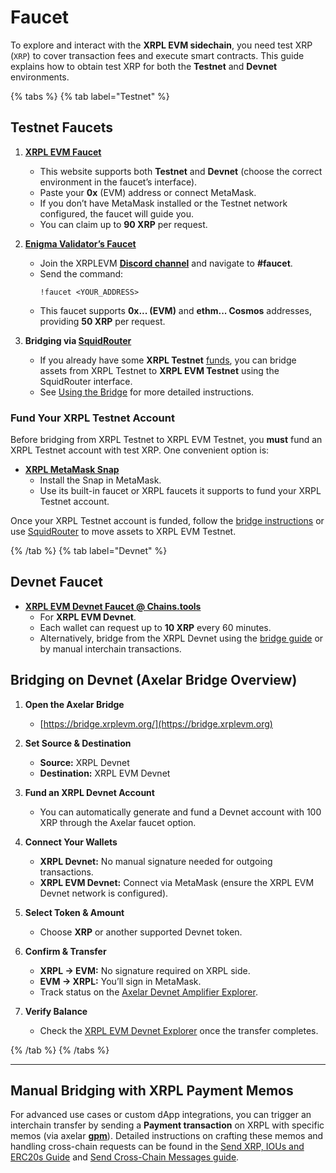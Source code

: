 # Faucet

To explore and interact with the **XRPL EVM sidechain**, you need test XRP (`XRP`) to cover transaction fees and execute smart contracts. This guide explains how to obtain test XRP for both the **Testnet** and **Devnet** environments.

{% tabs %}
{% tab label="Testnet" %}

## Testnet Faucets

1. **[XRPL EVM Faucet](https://faucet.xrplevm.org)**
   - This website supports both **Testnet** and **Devnet** (choose the correct environment in the faucet’s interface).
   - Paste your **0x** (EVM) address or connect MetaMask.
   - If you don’t have MetaMask installed or the Testnet network configured, the faucet will guide you.
   - You can claim up to **90 XRP** per request.

2. **[Enigma Validator’s Faucet](https://enigma-validator.com/)**
   - Join the XRPLEVM **[Discord channel](https://discord.com/channels/1143643230492168274/1352703976050528327)** and navigate to **#faucet**.
   - Send the command:
     ```
     !faucet <YOUR_ADDRESS>
     ```
   - This faucet supports **0x... (EVM)** and **ethm... Cosmos** addresses, providing **50 XRP** per request.

3. **Bridging via [SquidRouter](https://testnet.xrpl.squidrouter.com/)**
   - If you already have some **XRPL Testnet** [funds](https://xrpl.org/resources/dev-tools/xrp-faucets), you can bridge assets from XRPL Testnet to **XRPL EVM Testnet** using the SquidRouter interface.
   - See [Using the Bridge](./using-the-bridge.md) for more detailed instructions.

### Fund Your XRPL Testnet Account
Before bridging from XRPL Testnet to XRPL EVM Testnet, you **must** fund an XRPL Testnet account with test XRP. One convenient option is:

- **[XRPL MetaMask Snap](https://snap.xrplevm.org)**  
  - Install the Snap in MetaMask.  
  - Use its built-in faucet or XRPL faucets it supports to fund your XRPL Testnet account.

Once your XRPL Testnet account is funded, follow the [bridge instructions](./using-the-bridge.md) or use [SquidRouter](https://testnet.xrpl.squidrouter.com/) to move assets to XRPL EVM Testnet.

{% /tab %}
{% tab label="Devnet" %}

## Devnet Faucet

- **[XRPL EVM Devnet Faucet @ Chains.tools](https://chains.tools/faucet/xrplevm)**  
  - For **XRPL EVM Devnet**.  
  - Each wallet can request up to **10 XRP** every 60 minutes.  
  - Alternatively, bridge from the XRPL Devnet using the [bridge guide](./using-the-bridge.md) or by manual interchain transactions.

## Bridging on Devnet (Axelar Bridge Overview)

1. **Open the Axelar Bridge**  
   - [https://bridge.xrplevm.org/](https://bridge.xrplevm.org)

2. **Set Source & Destination**  
   - **Source:** XRPL Devnet  
   - **Destination:** XRPL EVM Devnet

3. **Fund an XRPL Devnet Account**  
   - You can automatically generate and fund a Devnet account with 100 XRP through the Axelar faucet option.

4. **Connect Your Wallets**  
   - **XRPL Devnet:** No manual signature needed for outgoing transactions.  
   - **XRPL EVM Devnet:** Connect via MetaMask (ensure the XRPL EVM Devnet network is configured).

5. **Select Token & Amount**  
   - Choose **XRP** or another supported Devnet token.

6. **Confirm & Transfer**  
   - **XRPL → EVM:** No signature required on XRPL side.  
   - **EVM → XRPL:** You’ll sign in MetaMask.  
   - Track status on the [Axelar Devnet Amplifier Explorer](https://devnet-amplifier.axelarscan.io/).

7. **Verify Balance**  
   - Check the [XRPL EVM Devnet Explorer](https://explorer.xrplevm.org) once the transfer completes.

{% /tab %}
{% /tabs %}

---

## Manual Bridging with XRPL Payment Memos

For advanced use cases or custom dApp integrations, you can trigger an interchain transfer by sending a **Payment transaction** on XRPL with specific memos (via axelar [**gpm**](https://docs.axelar.dev/dev/general-message-passing/overview/)). Detailed instructions on crafting these memos and handling cross-chain requests can be found in the [Send XRP, IOUs and ERC20s Guide](../developers/making-a-cross-chain-dapp/send-tokens.md) and [Send Cross-Chain Messages guide](../developers/making-a-cross-chain-dapp/send-messages.md).